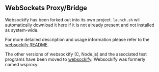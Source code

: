 ## WebSockets Proxy/Bridge

Websockify has been forked out into its own project.  `launch.sh` wil
automatically download it here if it is not already present and not
installed as system-wide.

For more detailed description and usage information please refer to
the [websockify README](https://github.com/kanaka/websockify/blob/master/README.md).

The other versions of websockify (C, Node.js) and the associated test
programs have been moved to
[websockify](https://github.com/kanaka/websockify).  Websockify was
formerly named wsproxy.

